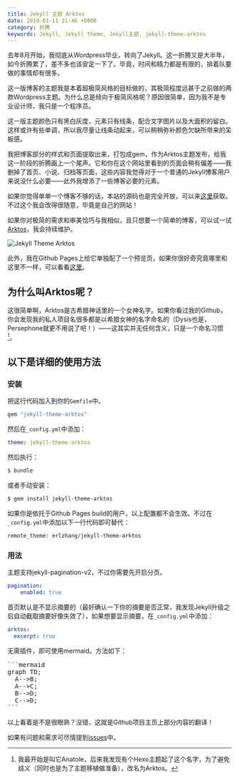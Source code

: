 ```yaml
---
title: Jekyll 主题 Arktos
date: 2019-01-11 21:46 +0800
category: 折腾
keywords: Jekyll, Jekyll theme, Jekyll主题, jekyll-theme-arktos
---
```


去年8月开始，我彻底从Wordpress毕业，转向了Jekyll。这一折腾又是大半年，如今折腾累了，差不多也该安定一下了。毕竟，时间和精力都是有限的，排着队要做的事情却有很多。

<!--more-->

这一版博客的主题我是本着超极简风格的目标做的，其极简程度远甚于之前做的两款Wordpress主题。为什么总是倾向于极简风格呢？原因很简单，因为我不是专业设计师，我只是一个程序员。

这一版主题颜色只有黑白灰度，元素只有线条，配合文字图片以及大面积的留白。这样或许有些单调，所以我尽量让线条动起来，可以稍稍弥补颜色欠缺所带来的呆板感。

我把博客部分的样式和页面提取出来，打包成gem，作为Arktos主题发布，给我这一阶段的折腾画上一个尾声。它和你在这个网站里看到的页面会稍有偏差——我删掉了首页、小说、归档等页面，这些内容我觉得对于一个普通的Jekyll博客用户来说没什么必要——此外我增添了一些博客必要的元素。

如果你觉得单单一个博客不够的话，本站的源码也是完全开放，可以来[这里](https://github.com/erlzhang/persephone)获取。不过这个我会改得很随意，毕竟是自己的网站！

如果你对极简的需求和审美恰巧与我相似，且只想要一个简单的博客，可以试一试[Arktos](https://github.com/erlzhang/jekyll-theme-arktos)，我会持续维护。

![Jekyll Theme Arktos](/img/arktos.png)

此外，我在Github Pages上给它单独配了一个预览页，如果你很好奇究竟哪里和这里不一样，可以看看[这里](https://erlzhang.github.io/arktos-demo/)。

## 为什么叫Arktos呢？

这很简单啊，Arktos是古希腊神话里的一个女神名字。如果你看过我的Github，你会发现我的私人项目名很多都是以希腊女神的名字命名的（Dysis也是，Persephone就更不用说了吧！）——这其实并无任何含义，只是一个命名习惯[^1]。

## 以下是详细的使用方法

### 安装

把这行代码加入到你的`Gemfile`中。

```ruby
gem "jekyll-theme-arktos"
```

然后在`_config.yml`中添加：

```yml
theme: jekyll-theme-arktos
```

然后执行：

```sh
$ bundle
```

或者手动安装：

```sh
$ gem install jekyll-theme-arktos
```

如果你是依托于Github Pages build的用户，以上配置都不会生效。不过在`_config.yml`中添加以下一行代码即可替代：

```sh
remote_theme: erlzhang/jekyll-theme-arktos
```

### 用法

主题支持jekyll-pagination-v2，不过你需要先开启分页。

```yml
pagination:
    enabled: true
```

首页默认是不显示摘要的（最好确认一下你的摘要是否正常，我发现Jekyll升级之后自动截取摘要好像失效了），如果想要显示摘要，在`_config.yml`中添加：

```yml
arktos:
  excerpt: true
```

无需插件，即可使用mermaid。方法如下：

<pre>
```mermaid
graph TD;
  A-->B;
  A-->C;
  B-->D;
  C-->D;
```
</pre>

以上看着是不是很眼熟？没错，这就是Github项目主页上部分内容的翻译！

如果有问题和需求可尽情提到[issues](https://github.com/erlzhang/jekyll-theme-arktos/issues)中。

[^1]: 我最开始是叫它Anatole，后来我发现有个Hexo主题起了这个名字，为了避免歧义（同时也是为了主题移植做准备），改名为Arktos。
